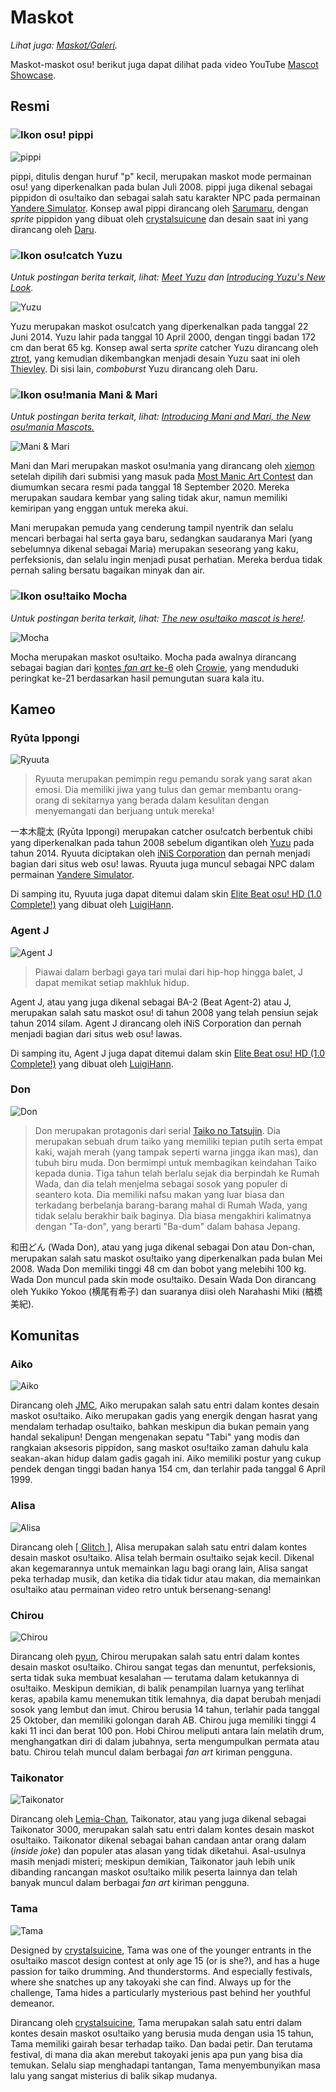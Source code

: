 # Maskot

*Lihat juga: [Maskot/Galeri](/wiki/Mascots/Gallery).*

Maskot-maskot osu! berikut juga dapat dilihat pada video YouTube [Mascot Showcase](https://youtu.be/mJF2cAs_MrI).

## Resmi

### ![Ikon osu!](/wiki/shared/mode/osu.png) pippi

![pippi](img/pippi.png "pippi")

pippi, ditulis dengan huruf "p" kecil, merupakan maskot mode permainan osu! yang diperkenalkan pada bulan Juli 2008. pippi juga dikenal sebagai pippidon di osu!taiko dan sebagai salah satu karakter NPC pada permainan [Yandere Simulator](https://yanderesimulator.com). Konsep awal pippi dirancang oleh [Sarumaru](https://osu.ppy.sh/users/9427), dengan *sprite* pippidon yang dibuat oleh [crystalsuicune](https://osu.ppy.sh/users/9974) dan desain saat ini yang dirancang oleh [Daru](https://osu.ppy.sh/users/32480).

### ![Ikon osu!catch](/wiki/shared/mode/catch.png) Yuzu

*Untuk postingan berita terkait, lihat: [Meet Yuzu](https://osu.ppy.sh/home/news/2014-06-21-meet-yuzu) dan [Introducing Yuzu's New Look](https://osu.ppy.sh/home/news/2019-01-09-introducing-yuzu).*

![Yuzu](img/Yuzu.png "Yuzu")

Yuzu merupakan maskot osu!catch yang diperkenalkan pada tanggal 22 Juni 2014. Yuzu lahir pada tanggal 10 April 2000, dengan tinggi badan 172 cm dan berat 65 kg. Konsep awal serta *sprite* catcher Yuzu dirancang oleh [ztrot](https://osu.ppy.sh/users/6347), yang kemudian dikembangkan menjadi desain Yuzu saat ini oleh [Thievley](https://osu.ppy.sh/users/4717672). Di sisi lain, *comboburst* Yuzu dirancang oleh Daru.

### ![Ikon osu!mania](/wiki/shared/mode/mania.png) Mani & Mari

*Untuk postingan berita terkait, lihat: [Introducing Mani and Mari, the New osu!mania Mascots.](https://osu.ppy.sh/home/news/2020-09-17-introducing-mani-mari-osumania)*

![Mani & Mari](https://assets.ppy.sh/media/mari-mani/wiki-key-condensed.png "Mani & Mari")

Mani dan Mari merupakan maskot osu!mania yang dirancang oleh [xiemon](https://osu.ppy.sh/users/5203667) setelah dipilih dari submisi yang masuk pada [Most Manic Art Contest](https://osu.ppy.sh/community/contests/80) dan diumumkan secara resmi pada tanggal 18 September 2020. Mereka merupakan saudara kembar yang saling tidak akur, namun memiliki kemiripan yang enggan untuk mereka akui.

Mani merupakan pemuda yang cenderung tampil nyentrik dan selalu mencari berbagai hal serta gaya baru, sedangkan saudaranya Mari (yang sebelumnya dikenal sebagai Maria) merupakan seseorang yang kaku, perfeksionis, dan selalu ingin menjadi pusat perhatian. Mereka berdua tidak pernah saling bersatu bagaikan minyak dan air.

### ![Ikon osu!taiko](/wiki/shared/mode/taiko.png) Mocha

*Untuk postingan berita terkait, lihat: [The new osu!taiko mascot is here!](https://osu.ppy.sh/home/news/2017-05-25-the-new-osutaiko-mascot-is-here).*

![Mocha](img/Mocha.png "Mocha")

Mocha merupakan maskot osu!taiko. Mocha pada awalnya dirancang sebagai bagian dari [kontes *fan art* ke-6](https://osu.ppy.sh/community/contests/2) oleh [Crowie](https://osu.ppy.sh/users/6894067), yang menduduki peringkat ke-21 berdasarkan hasil pemungutan suara kala itu.

## Kameo

### Ryūta Ippongi

![Ryuuta](img/Ryuuta.png "Ryuuta")

> Ryuuta merupakan pemimpin regu pemandu sorak yang sarat akan emosi. Dia memiliki jiwa yang tulus dan gemar membantu orang-orang di sekitarnya yang berada dalam kesulitan dengan menyemangati dan berjuang untuk mereka!

一本木龍太 (Ryūta Ippongi) merupakan catcher osu!catch berbentuk chibi yang diperkenalkan pada tahun 2008 sebelum digantikan oleh [Yuzu](#yuzu) pada tahun 2014. Ryuuta diciptakan oleh [iNiS Corporation](https://en.wikipedia.org/wiki/INiS) dan pernah menjadi bagian dari situs web osu! lawas. Ryuuta juga muncul sebagai NPC dalam permainan [Yandere Simulator](https://yanderesimulator.com).

Di samping itu, Ryuuta juga dapat ditemui dalam skin [Elite Beat osu! HD (1.0 Complete!)](https://osu.ppy.sh/community/forums/topics/190357/) yang dibuat oleh [LuigiHann](https://osu.ppy.sh/users/1079).

### Agent J

![Agent J](img/Agent_J.png "Agent J")

> Piawai dalam berbagi gaya tari mulai dari hip-hop hingga balet, J dapat memikat setiap makhluk hidup.

Agent J, atau yang juga dikenal sebagai BA-2 (Beat Agent-2) atau J, merupakan salah satu maskot osu! di tahun 2008 yang telah pensiun sejak tahun 2014 silam. Agent J dirancang oleh iNiS Corporation dan pernah menjadi bagian dari situs web osu! lawas.

Di samping itu, Agent J juga dapat ditemui dalam skin [Elite Beat osu! HD (1.0 Complete!)](https://osu.ppy.sh/community/forums/topics/190357/) yang dibuat oleh [LuigiHann](https://osu.ppy.sh/users/1079).

### Don

![Don](img/Don.png "Don")

> Don merupakan protagonis dari serial [Taiko no Tatsujin](https://en.wikipedia.org/wiki/Taiko_no_Tatsujin). Dia merupakan sebuah drum taiko yang memiliki tepian putih serta empat kaki, wajah merah (yang tampak seperti warna jingga ikan mas), dan tubuh biru muda. Don bermimpi untuk membagikan keindahan Taiko kepada dunia. Tiga tahun telah berlalu sejak dia berpindah ke Rumah Wada, dan dia telah menjelma sebagai sosok yang populer di seantero kota. Dia memiliki nafsu makan yang luar biasa dan terkadang berbelanja barang-barang mahal di Rumah Wada, yang tidak selalu berakhir baik baginya. Dia biasa mengakhiri kalimatnya dengan "Ta-don", yang berarti "Ba-dum" dalam bahasa Jepang.

和田どん (Wada Don), atau yang juga dikenal sebagai Don atau Don-chan, merupakan salah satu maskot osu!taiko yang diperkenalkan pada bulan Mei 2008. Wada Don memiliki tinggi 48 cm dan bobot yang melebihi 100 kg. Wada Don muncul pada skin mode osu!taiko. Desain Wada Don dirancang oleh Yukiko Yokoo (横尾有希子) dan suaranya diisi oleh Narahashi Miki (楢橋 美紀).

## Komunitas

### Aiko

![Aiko](img/Aiko.png "Aiko")

Dirancang oleh [JMC](https://osu.ppy.sh/users/774010), Aiko merupakan salah satu entri dalam kontes desain maskot osu!taiko. Aiko merupakan gadis yang energik dengan hasrat yang mendalam terhadap osu!taiko, bahkan meskipun dia bukan pemain yang handal sekalipun! Dengan mengenakan sepatu "Tabi" yang modis dan rangkaian aksesoris pippidon, sang maskot osu!taiko zaman dahulu kala seakan-akan hidup dalam gadis gagah ini. Aiko memiliki postur yang cukup pendek dengan tinggi badan hanya 154 cm, dan terlahir pada tanggal 6 April 1999.

### Alisa

![Alisa](img/Alisa.png "Alisa")

Dirancang oleh [\[ Glitch \]](https://osu.ppy.sh/users/3781400), Alisa merupakan salah satu entri dalam kontes desain maskot osu!taiko. Alisa telah bermain osu!taiko sejak kecil. Dikenal akan kegemarannya untuk memainkan lagu bagi orang lain, Alisa sangat peka terhadap musik, dan ketika dia tidak tidur atau makan, dia memainkan osu!taiko atau permainan video retro untuk bersenang-senang!

### Chirou

![Chirou](img/Chirou.png "Chirou")

Dirancang oleh [pyun](https://osu.ppy.sh/users/981534), Chirou merupakan salah satu entri dalam kontes desain maskot osu!taiko. Chirou sangat tegas dan menuntut, perfeksionis, serta tidak suka membuat kesalahan — terutama dalam ketukannya di osu!taiko. Meskipun demikian, di balik penampilan luarnya yang terlihat keras, apabila kamu menemukan titik lemahnya, dia dapat berubah menjadi sosok yang lembut dan imut. Chirou berusia 14 tahun, terlahir pada tanggal 25 Oktober, dan memiliki golongan darah AB. Chirou juga memiliki tinggi 4 kaki 11 inci dan berat 100 pon. Hobi Chirou meliputi antara lain melatih drum, menghangatkan diri di dalam jubahnya, serta mengumpulkan permata atau batu. Chirou telah muncul dalam berbagai *fan art* kiriman pengguna.

### Taikonator

![Taikonator](img/Taikonator.png "Taikonator")

Dirancang oleh [Lemia-Chan](https://osu.ppy.sh/users/8506749), Taikonator, atau yang juga dikenal sebagai Taikonator 3000, merupakan salah satu entri dalam kontes desain maskot osu!taiko. Taikonator dikenal sebagai bahan candaan antar orang dalam (*inside joke*) dan populer atas alasan yang tidak diketahui. Asal-usulnya masih menjadi misteri; meskipun demikian, Taikonator jauh lebih unik dibanding rancangan maskot osu!taiko milik peserta lainnya dan telah banyak muncul dalam berbagai *fan art* kiriman pengguna.

### Tama

![Tama](img/Tama.png "Tama")

Designed by [crystalsuicine](https://osu.ppy.sh/users/9974), Tama was one of the younger entrants in the osu!taiko mascot design contest at only age 15 (or is she?), and has a huge passion for taiko drumming. And thunderstorms. And especially festivals, where she snatches up any takoyaki she can find. Always up for the challenge, Tama hides a particularly mysterious past behind her youthful demeanor.

Dirancang oleh [crystalsuicine](https://osu.ppy.sh/users/9974), Tama merupakan salah satu entri dalam kontes desain maskot osu!taiko yang berusia muda dengan usia 15 tahun, Tama memiliki gairah besar terhadap taiko. Dan badai petir. Dan terutama festival, di mana dia akan merebut takoyaki jenis apa pun yang bisa dia temukan. Selalu siap menghadapi tantangan, Tama menyembunyikan masa lalu yang sangat misterius di balik sikap mudanya.
